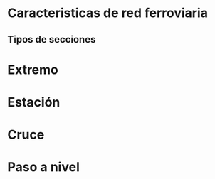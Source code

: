 # Caracteristicas de red ferroviaria

## Tipos de secciones

# Extremo
# Estación
# Cruce
# Paso a nivel
